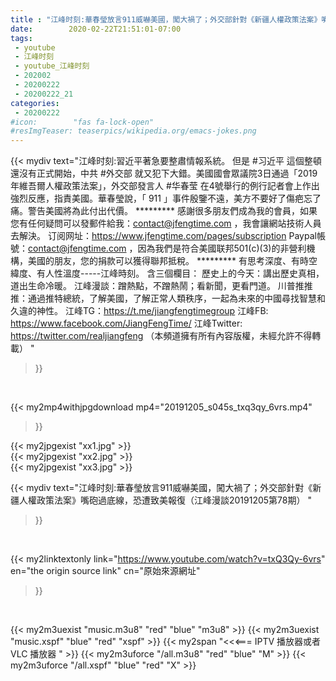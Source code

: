 ```yaml
---
title : "江峰时刻:華春瑩放言911威嚇美國，闖大禍了；外交部針對《新疆人權政策法案》嘴砲過底線，恐遭致美報復（江峰漫談20191205第78期） "
date:        2020-02-22T21:51:01-07:00
tags:
 - youtube
 - 江峰时刻
 - youtube_江峰时刻
 - 202002
 - 20200222
 - 20200222_21
categories:
 - 20200222
#icon:        "fas fa-lock-open"
#resImgTeaser: teaserpics/wikipedia.org/emacs-jokes.png
---
```


{{< mydiv text="江峰时刻:習近平著急要整肅情報系統。 但是 #习近平 這個整頓還沒有正式開始，中共 #外交部 就又犯下大錯。美國國會眾議院3日通過「2019年維吾爾人權政策法案」，外交部發言人 #华春莹 在4號舉行的例行記者會上作出強烈反應，指責美國。華春瑩說，「 911 」事件殷鑒不遠，美方不要好了傷疤忘了痛。警告美國將為此付出代價。     ********* 感謝很多朋友們成為我的會員，如果您有任何疑問可以發郵件給我：contact@jfengtime.com ，我會讓網站技術人員去解決。 订阅网址：https://www.jfengtime.com/pages/subscription Paypal帳號：contact@jfengtime.com ，因為我們是符合美國联邦501(c)(3)的非營利機構，美國的朋友，您的捐款可以獲得聯邦抵稅。     ********* 有思考深度、有時空緯度、有人性溫度-----江峰時刻。 含三個欄目： 歷史上的今天：講出歷史真相，道出生命冷暖。 江峰漫談：蹭熱點，不蹭熱鬧；看新聞，更看門道。 川普推推推：通過推特總統，了解美國，了解正常人類秩序，一起為未來的中國尋找智慧和久違的神性。  江峰TG：https://t.me/jiangfengtimegroup 江峰FB: https://www.facebook.com/JiangFengTime/ 江峰Twitter: https://twitter.com/realjiangfeng （本頻道擁有所有內容版權，未經允許不得轉載） "
>}}
<br>


{{< my2mp4withjpgdownload mp4="20191205_s045s_txq3qy_6vrs.mp4"
>}}

{{< my2jpgexist "xx1.jpg" >}}<br>
{{< my2jpgexist "xx2.jpg" >}}<br>
{{< my2jpgexist "xx3.jpg" >}}<br>



{{< mydiv text="江峰时刻:華春瑩放言911威嚇美國，闖大禍了；外交部針對《新疆人權政策法案》嘴砲過底線，恐遭致美報復（江峰漫談20191205第78期） "
>}}
<br>

{{< my2linktextonly link="https://www.youtube.com/watch?v=txQ3Qy-6vrs"
en="the origin source link" cn="原始來源網址"
>}}


<br>

{{< my2m3uexist "music.m3u8" "red"  "blue" "m3u8" >}} {{< my2m3uexist "music.xspf" "blue" "red"  "xspf" >}} {{< my2span "<<<=== IPTV 播放器或者 VLC 播放器 " >}} {{< my2m3uforce "/all.m3u8" "red"  "blue" "M" >}} {{< my2m3uforce "/all.xspf" "blue" "red"  "X" >}} 
